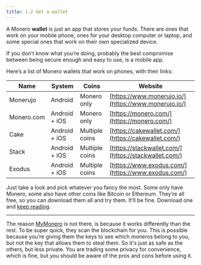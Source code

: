 ```yaml
---
title: 1.2 Get a wallet
---
```

A Monero **wallet** is just an app that stores your funds. There are ones that work on your mobile phone, ones for your desktop computer or laptop, and some special ones that work on their own specialized device.

If you don’t know what you’re doing, probably the best compromise between being secure enough and easy to use, is a mobile app.

Here’s a list of Monero wallets that work on phones, with their links:

| Name       | System        | Coins          | Website                                              |
| ---------- | ------------- | -------------- | ---------------------------------------------------- |
| Monerujo   | Android       | Monero only    | [https://www.monerujo.io/](https://www.monerujo.io/) |
| Monero.com | Android + iOS | Monero only    | [https://monero.com/](https://monero.com/)           |
| Cake       | Android + iOS | Multiple coins | [https://cakewallet.com/](https://cakewallet.com/)   |
| Stack      | Android + iOS | Multiple coins | [https://stackwallet.com/](https://stackwallet.com/) |
| Exodus     | Android + iOS | Multiple coins | [https://www.exodus.com/](https://www.exodus.com/)   |

Just take a look and pick whatever you fancy the most. Some only have Monero, some also have other coins like Bitcoin or Ethereum. They’re all free, so you can download them all and try them. It’ll be fine. Download one and [keep reading](1.03_be_your_own_bank.md).

---

The reason [MyMonero](https://mymonero.com) is not there, is because it works differently than the rest. To be super quick, they scan the blockchain for you. This is possible because you’re giving them the keys to see which moneros belong to you, but not the key that allows them to steal them. So it's just as safe as the others, but less private. You are trading some privacy for convenience, which is fine, but you should be aware of the pros and cons before using it.
